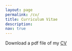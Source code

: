```yaml
---
layout: page
permalink: /cv/
title: Curriculum Vitae
description: 
nav: true
---
```


Download a pdf file of my [CV](https://drive.google.com/file/d/1N8TgeMvfV0YtdrAHb4WzuXnwVlqEnXWv/view?usp=sharing)